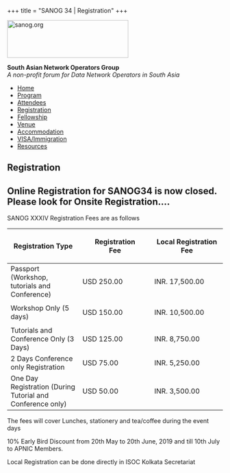 +++
title = "SANOG 34 | Registration"
+++

[<img src="../images/logo.jpg" width="283" height="88" alt="sanog.org" />](../index.html)

**South Asian Network Operators Group**  
*A non-profit forum for Data Network Operators in South Asia*

-   [Home](index.html)
-   [Program](program.html)
-   [Attendees](attendee.html)
-   [Registration](reg.html)
-   [Fellowship](fellowship.html)
-   [Venue](venue.html)
-   [Accommodation](accomo.html)
-   [VISA/Immigration](visa.html)
-   [Resources](downloads.html)

Registration
------------

  
  
  

Online Registration for SANOG34 is now closed. Please look for Onsite Registration....
--------------------------------------------------------------------------------------

  
  

SANOG XXXIV Registration Fees are as follows

  

<table class="table" width="570" data-cellspacing="2" data-cellpadding="2" data-border="1">
<colgroup>
<col style="width: 33%" />
<col style="width: 33%" />
<col style="width: 33%" />
</colgroup>
<thead>
<tr class="header">
<th>Registration Type<br />
</th>
<th><p>Registration<br />
Fee</p></th>
<th>Local Registration Fee</th>
</tr>
</thead>
<tbody>
<tr class="odd">
<td>Passport (Workshop, tutorials and Conference)<br />
</td>
<td>USD 250.00<br />
</td>
<td>INR. 17,500.00</td>
</tr>
<tr class="even">
<td>Workshop Only (5 days)<br />
</td>
<td>USD 150.00<br />
</td>
<td><p>INR. 10,500.00<br />
</p></td>
</tr>
<tr class="odd">
<td>Tutorials and Conference Only (3 Days)<br />
</td>
<td>USD 125.00<br />
</td>
<td>INR. 8,750.00</td>
</tr>
<tr class="even">
<td>2 Days Conference only Registration<br />
</td>
<td>USD 75.00<br />
</td>
<td>INR. 5,250.00</td>
</tr>
<tr class="odd">
<td>One Day Registration (During Tutorial and Conference only)<br />
</td>
<td>USD 50.00<br />
</td>
<td>INR. 3,500.00</td>
</tr>
</tbody>
</table>

  

The fees will cover Lunches, stationery and tea/coffee during the event
days

  

10% Early Bird Discount from 20th May to 20th June, 2019 and till 10th
July to APNIC Members.

  

Local Registration can be done directly in ISOC Kolkata Secretariat

 
